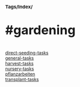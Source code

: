 # <p style='font-size: 15px;'>Tags/Index/</p>
# <p style='font-size: 40px;'>#gardening</p>

<a href='direct-seeding-tasks.html'>direct-seeding-tasks</a> \
<a href='general-tasks.html'>general-tasks</a> \
<a href='harvest-tasks.html'>harvest-tasks</a> \
<a href='nursery-tasks.html'>nursery-tasks</a> \
<a href='pflanzarbeiten.html'>pflanzarbeiten</a> \
<a href='transplant-tasks.html'>transplant-tasks</a>
